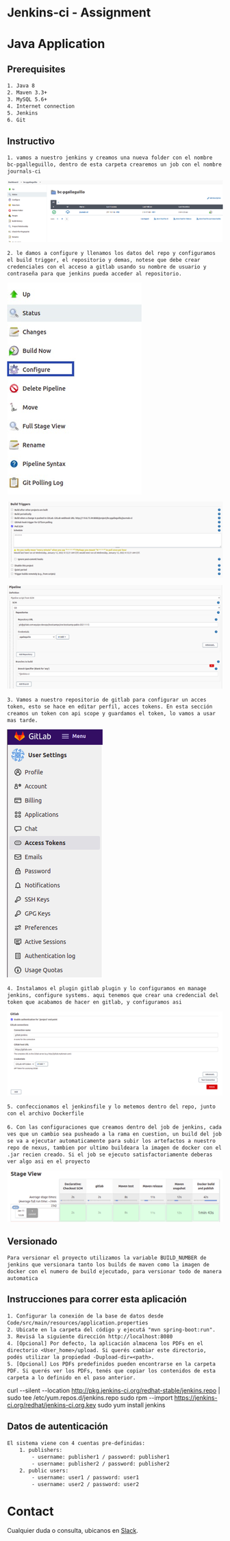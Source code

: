 # Jenkins-ci - Assignment

# Java Application

## Prerequisites

	1. Java 8
	2. Maven 3.3+
	3. MySQL 5.6+
	4. Internet connection
	5. Jenkins
	6. Git

## Instructivo

	1. vamos a nuestro jenkins y creamos una nueva folder con el nombre bc-pgalleguillo, dentro de esta carpeta crearemos un job con el nombre journals-ci
![screenshot1](./screens/journals-ci.png)

	2. le damos a configure y llenamos los datos del repo y configuramos el build trigger, el repositorio y demas, notese que debe crear credenciales con el acceso a gitlab usando su nombre de usuario y contraseña para que jenkins pueda acceder al repositorio.
![screenshot2](./screens/configurejob.jpg)

![screenshot3](./screens/buildtriggers.png)

![screenshot4](./screens/pipeline.png)

	3. Vamos a nuestro repositorio de gitlab para configurar un acces token, esto se hace en editar perfil, acces tokens. En esta sección creamos un token con api scope y guardamos el token, lo vamos a usar mas tarde.
![screenshot5](./screens/accestoken.png)

	4. Instalamos el plugin gitlab plugin y lo configuramos en manage jenkins, configure systems. aqui tenemos que crear una credencial del token que acabamos de hacer en gitlab, y configuramos asi
![screenshot6](./screens/gitlabconfig.png)
 
	5. confeccionamos el jenkinsfile y lo metemos dentro del repo, junto con el archivo Dockerfile

	6. Con las configuraciones que creamos dentro del job de jenkins, cada ves que un cambio sea pusheado a la rama en cuestion, un build del job se va a ejecutar automaticamente para subir los artefactos a nuestro repo de nexus, tambien por ultimo buildeara la imagen de docker con el .jar recien creado. Si el job se ejecuto satisfactoriamente deberas ver algo asi en el proyecto
![screenshot8](./screens/buildsucces.png)

## Versionado

	Para versionar el proyecto utilizamos la variable BUILD_NUMBER de jenkins que versionara tanto los builds de maven como la imagen de docker con el numero de build ejecutado, para versionar todo de manera automatica
	
	
## Instrucciones para correr esta aplicación

	1. Configurar la conexión de la base de datos desde Code/src/main/resources/application.properties
	2. Ubicate en la carpeta del código y ejecutá "mvn spring-boot:run".
	3. Revisá la siguiente dirección http://localhost:8080
	4. [Opcional] Por defecto, la aplicación almacena los PDFs en el directorio <User_home>/upload. Si querés cambiar este directorio, podés utilizar la propiedad -Dupload-dir=<path>.
	5. [Opcional] Los PDFs predefinidos pueden encontrarse en la carpeta PDF. Si querés ver los PDFs, tenés que copiar los contenidos de esta carpeta a lo definido en el paso anterior.

curl --silent --location http://pkg.jenkins-ci.org/redhat-stable/jenkins.repo | sudo tee /etc/yum.repos.d/jenkins.repo
sudo rpm --import https://jenkins-ci.org/redhat/jenkins-ci.org.key
sudo yum install jenkins 

	
## Datos de autenticación

	El sistema viene con 4 cuentas pre-definidas:
		1. publishers:
			- username: publisher1 / password: publisher1
			- username: publisher2 / password: publisher2
		2. public users:
			- username: user1 / password: user1
			- username: user2 / password: user2
            
# Contact

Cualquier duda o consulta, ubicanos en [Slack](https://semperti.slack.com).
